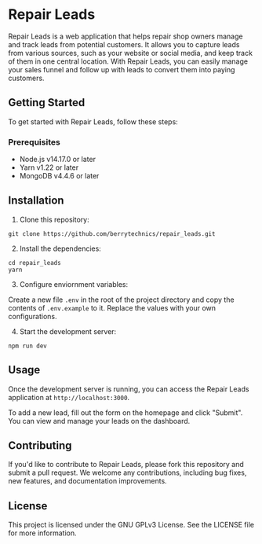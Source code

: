 # Repair Leads

Repair Leads is a web application that helps repair shop owners manage and track leads from potential customers. It allows you to capture leads from various sources, such as your website or social media, and keep track of them in one central location. With Repair Leads, you can easily manage your sales funnel and follow up with leads to convert them into paying customers.

## Getting Started

To get started with Repair Leads, follow these steps:

### Prerequisites

* Node.js v14.17.0 or later
* Yarn v1.22 or later
* MongoDB v4.4.6 or later
  
## Installation

1. Clone this repository:
   
```
git clone https://github.com/berrytechnics/repair_leads.git
```

2. Install the dependencies:

 ``` 
 cd repair_leads
 yarn
 ```

3. Configure enviornment variables:
   
Create a new file `.env` in the root of the project directory and copy the contents of `.env.example` to it. Replace the values with your own configurations.

4. Start the development server:

```
npm run dev
```

## Usage

Once the development server is running, you can access the Repair Leads application at `http://localhost:3000`.

To add a new lead, fill out the form on the homepage and click "Submit". You can view and manage your leads on the dashboard.

## Contributing

If you'd like to contribute to Repair Leads, please fork this repository and submit a pull request. We welcome any contributions, including bug fixes, new features, and documentation improvements.

## License

This project is licensed under the GNU GPLv3 License. See the LICENSE file for more information.